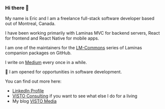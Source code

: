 ### Hi there 👋

My name is Eric and I am a freelance full-stack software developer based out of Montreal, Canada.

I have been working primarily with Laminas MVC for backend servers, React for frontend and React Native for mobile apps.

I am one of the maintainers for the [LM-Commons](https://github.com/LM-Commons) series of Laminas companion packages on GitHub.

I write on [Medium](https://medium.com/@ericricher) every once in a while.

👯 I am opened for opportunities in software development.

You can find out more here:

- [LinkedIn Profile](https://www.linkedin.com/in/richereric)
- [VISTO Consulting](https://www.vistoconsulting.com) if you want to see what else I do for a living
- My blog [VISTO Media](https://www.vistomedia.com)

<!--
**visto9259/visto9259** is a ✨ _special_ ✨ repository because its `README.md` (this file) appears on your GitHub profile.

Here are some ideas to get you started:

- 🔭 I’m currently working on ...
- 🌱 I’m currently learning ...
- 👯 I’m looking to collaborate on ...
- 🤔 I’m looking for help with ...
- 💬 Ask me about ...
- 📫 How to reach me: ...
- 😄 Pronouns: ...
- ⚡ Fun fact: ...
-->
